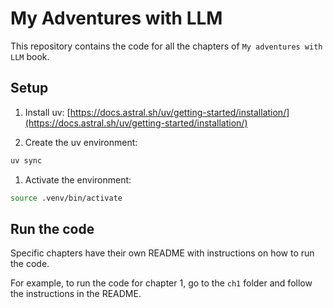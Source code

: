 # My Adventures with LLM

This repository contains the code for all the chapters of `My adventures with LLM` book.

## Setup

1. Install uv: [https://docs.astral.sh/uv/getting-started/installation/](https://docs.astral.sh/uv/getting-started/installation/)

1. Create the uv environment:

```bash
uv sync
```

1. Activate the environment:

```bash
source .venv/bin/activate
```

## Run the code

Specific chapters have their own README with instructions on how to run the code.

For example, to run the code for chapter 1, go to the `ch1` folder and follow the instructions in the README.
